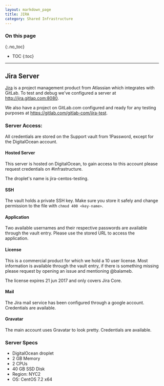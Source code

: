 ```yaml
---
layout: markdown_page
title: JIRA
category: Shared Infrastructure
---
```


### On this page
{:.no_toc}

- TOC
{:toc}

----

## Jira Server

[Jira](https://www.atlassian.com/software/jira/core/index.html.md) is a project 
management product from Atlassian which integrates with GitLab. To test 
and debug we've configured a server at http://jira.gitlap.com:8080.

We also have a project on GitLab.com configured and ready for any testing
purposes at https://gitlab.com/gitlab-com/jira-test.

### Server Access:

All credentials are stored on the Support vault from 1Password, except 
for the DigitalOcean account.

#### Hosted Server

This server is hosted on DigitalOcean, to gain access to this account 
please request credentials on #infrastructure. 
 
The droplet's name is jira-centos-testing.  

#### SSH 

The vault holds a private SSH key. Make sure you store it safely and 
change permission to the file with `chmod 400 <key-name>`.

#### Application

Two available usernames and their respective passwords are available 
through the vault entry. Please use the stored URL to access the 
application. 

#### License

This is a commercial product for which we hold a 10 user license. Most 
information is available through the vault entry, if there is something 
missing please request by opening an issue and mentioning @balameb.   

The license expires 21 jun 2017 and only covers Jira Core. 

#### Mail

The Jira mail service has been configured through a google account. 
Credentials are available.
 
#### Gravatar

The main account uses Gravatar to look pretty. Credentials are available. 
  
### Server Specs

- DigitalOcean droplet
- 2 GB Memory
- 2 CPUs
- 40 GB SSD Disk
- Region: NYC2
- OS: CentOS 7.2 x64 
